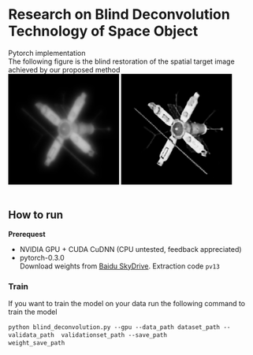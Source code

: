# Research on Blind Deconvolution Technology of Space Object
Pytorch implementation <br>
The following figure is the blind restoration of the spatial target image achieved by our proposed method<br>
![blur_image](https://github.com/yangsoubo123/A-blind-deconvolution-framework-based-on-deep-learning/blob/master/images/blur.bmp) ![restore_image](https://github.com/yangsoubo123/A-blind-deconvolution-framework-based-on-deep-learning/blob/master/images/restore.bmp)<br><br>
## How to run
**Prerequest**<br>
* NVIDIA GPU + CUDA CuDNN (CPU untested, feedback appreciated)<br>
* pytorch-0.3.0<br>
Download weights from [Baidu SkyDrive](https://pan.baidu.com/s/1JNRRxIYIYM91rpldneJf4w). Extraction code ```pv13``` <br>

### Train
If you want to train the model on your data run the following command to  train the model<br>
```
python blind_deconvolution.py --gpu --data_path dataset_path --validata_path  validationset_path --save_path
weight_save_path

```
